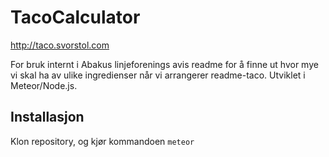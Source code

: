 TacoCalculator
==============
http://taco.svorstol.com

For bruk internt i Abakus linjeforenings avis readme for å finne ut hvor mye vi skal ha av ulike ingredienser når vi arrangerer readme-taco.
Utviklet i Meteor/Node.js.

## Installasjon
Klon repository, og kjør kommandoen `meteor` 
